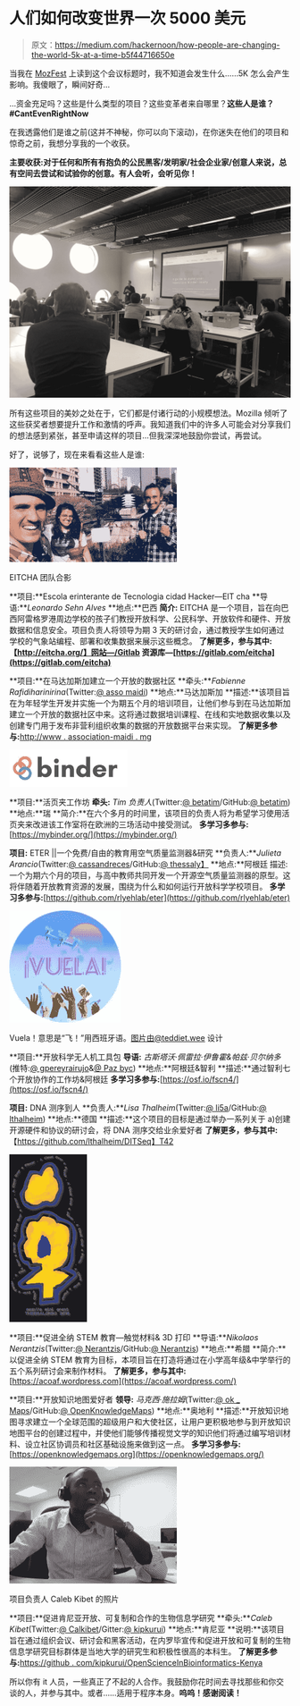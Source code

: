 # 人们如何改变世界一次 5000 美元

> 原文：<https://medium.com/hackernoon/how-people-are-changing-the-world-5k-at-a-time-b5f44716650e>

当我在 [MozFest](https://mozillafestival.org/) 上读到这个会议标题时，我不知道会发生什么……5K 怎么会产生影响。我傻眼了，瞬间好奇…

…资金充足吗？这些是什么类型的项目？这些变革者来自哪里？**这些人是谁？#CantEvenRightNow**

在我透露他们是谁之前(这并不神秘，你可以向下滚动)，在你迷失在他们的项目和惊奇之前，我想分享我的一个收获。

**主要收获:对于任何和所有有抱负的公民黑客/发明家/社会企业家/创意人来说，总有空间去尝试和试验你的创意。有人会听，会听见你！**

![](img/bde468bd4635db215c64e85f60bad2a2.png)

所有这些项目的美妙之处在于，它们都是付诸行动的小规模想法。Mozilla 倾听了这些获奖者想要提升工作和激情的呼声。我知道我们中的许多人可能会对分享我们的想法感到紧张，甚至申请这样的项目…但我深深地鼓励你尝试，再尝试。

好了，说够了，现在来看看这些人是谁:

![](img/872d99129ab4ca1776014e3aeaf86d2c.png)

EITCHA 团队合影

**项目:**Escola erinterante de Tecnologia cidad Hacker—EIT cha
**导语:***Leonardo Sehn Alves*
**地点:**巴西
**简介:** EITCHA 是一个项目，旨在向巴西阿雷格罗港周边学校的孩子们教授开放科学、公民科学、开放软件和硬件、开放数据和信息安全。项目负责人将领导为期 3 天的研讨会，通过教授学生如何通过学校的气象站编程、部署和收集数据来展示这些概念。
**了解更多，参与其中:【http://eitcha.org/】网站—/Gitlab 资源库—[https://gitlab.com/eitcha](https://gitlab.com/eitcha)**

**项目:**在马达加斯加建立一个开放的数据社区
**牵头:***Fabienne Rafidiharinirina*(Twitter:[@ asso maidi](https://twitter.com/@assomaidi))
**地点:**马达加斯加
**描述:**该项目旨在为年轻学生开发并实施一个为期五个月的培训项目，让他们参与到在马达加斯加建立一个开放的数据社区中来。这将通过数据培训课程、在线和实地数据收集以及创建专门用于发布非营利组织收集的数据的开放数据平台来实现。
**了解更多参与:**[http://www . association-maidi . mg](http://www.association-maidi.mg/)

![](img/a1a6af510a263464f5f3afc6f7b423eb.png)

**项目:**活页夹工作坊
**牵头:** *Tim 负责人*(Twitter:[@ betatim](https://twitter.com/@betatim)/GitHub:[@ betatim](https://github.com/betatim))
**地点:**瑞
**简介:**在六个多月的时间里，该项目的负责人将为希望学习使用活页夹来改进该工作室将在欧洲的三场活动中接受测试。
**多学习多参与:**[https://mybinder.org/](https://mybinder.org/)

**项目:** ETER ||一个免费/自由的教育用空气质量监测器&研究
**负责人:***Julieta Arancio*(Twitter:[@ cassandreces](https://twitter.com/@cassandreces)/GitHub:[@ thessaly】](https://github.com/thessaly)
**地点:**阿根廷
描述:一个为期六个月的项目，与高中教师共同开发一个开源空气质量监测器的原型。这将伴随着开放教育资源的发展，围绕为什么和如何运行开放科学学校项目。
**多学习多参与:**[https://github.com/rlyehlab/eter](https://github.com/rlyehlab/eter)

![](img/c51750eec5b31694e08fbcda2886b595.png)

Vuela！意思是“飞！”用西班牙语。图片由@teddiet.wee 设计

**项目:**开放科学无人机工具包
**导语:** *古斯塔沃·佩雷拉·伊鲁霍&帕兹·贝尔纳多*(推特:[@ gpereyrairujo](https://twitter.com/@gpereyrairujo)&[@ Paz byc](https://twitter.com/@PazByC))
**地点:**阿根廷&智利
**描述:**通过智利七个开放协作的工作坊&阿根廷
**多学习多参与:**[https://osf.io/fscn4/](https://osf.io/fscn4/)

**项目:** DNA 测序到人
**负责人:***Lisa Thalheim*(Twitter:[@ li5a](https://twitter.com/@li5a)/GitHub:[@ lthalheim](https://github.com/lthalheim))
**地点:**德国
**描述:**这个项目的目标是通过举办一系列关于 a)创建开源硬件和协议的研讨会，将 DNA 测序交给业余爱好者
**了解更多，参与其中:**【https://github.com/lthalheim/DITSeq】T42

![](img/ddbe7b957a6ee1ea03cda827a0686f6d.png)

**项目:**促进全纳 STEM 教育—触觉材料& 3D 打印
**导语:***Nikolaos Nerantzis*(Twitter:[@ Nerantzis](https://twitter.com/nerantzis)/GitHub:[@ Nerantzis](https://github.com/nerantzis))
**地点:**希腊
**简介:**以促进全纳 STEM 教育为目标，本项目旨在打造将通过在小学高年级&中学举行的五个系列研讨会来制作材料。
**了解更多，参与其中:**[https://acoaf.wordpress.com](https://acoaf.wordpress.com/)

**项目:**开放知识地图爱好者
**领导:** *马克西·施拉姆*(Twitter:[@ ok _ Maps](https://twitter.com/ok_Maps)/GitHub:[@ OpenKnowledgeMaps](https://github.com/OpenKnowledgeMaps))
**地点:**奥地利
**描述:**开放知识地图寻求建立一个全球范围的超级用户和大使社区，让用户更积极地参与到开放知识地图平台的创建过程中，并使他们能够传播视觉文学的知识他们将通过编写培训材料、设立社区协调员和社区基础设施来做到这一点。
**多学习多参与:**[https://openknowledgemaps.org](https://openknowledgemaps.org/)

![](img/c290d5752e3c71b9434a502c097038b2.png)

项目负责人 Caleb Kibet 的照片

**项目:**促进肯尼亚开放、可复制和合作的生物信息学研究
**牵头:***Caleb Kibet*(Twitter:[@ Calkibet](https://twitter.com/@Calkibet)/Gitter:[@ kipkurui](https://github.com/kipkurui))
**地点:**肯尼亚
**说明:**该项目旨在通过组织会议、研讨会和黑客活动，在内罗毕宣传和促进开放和可复制的生物信息学研究目标群体是当地大学的研究生和积极性很高的本科生。
**了解更多参与:**[https://github . com/kipkurui/OpenScienceInBioinformatics-Kenya](https://github.com/kipkurui/OpenScienceInBioinformatics-Kenya)

所以你有 it 人员，一些真正了不起的人合作。我鼓励你花时间去寻找那些和你交谈的人，并参与其中。或者……适用于程序本身。**呜呜！感谢阅读！**